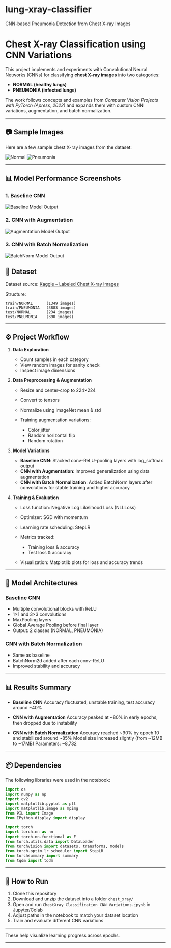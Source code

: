 # lung-xray-classifier
CNN-based Pneumonia Detection from Chest X-ray Images

# Chest X-ray Classification using CNN Variations

This project implements and experiments with Convolutional Neural Networks (CNNs) for classifying **chest X-ray images** into two categories:

* **NORMAL (healthy lungs)**
* **PNEUMONIA (infected lungs)**

The work follows concepts and examples from *Computer Vision Projects with PyTorch (Apress, 2022)* and expands them with custom CNN variations, augmentation, and batch normalization.

---
## 📷 Sample Images

Here are a few sample chest X-ray images from the dataset:

![Normal](https://github.com/jagritbhatia/lung-xray-classifier/blob/main/Normal.PNG?raw=true)
![Pneumonia](https://github.com/jagritbhatia/lung-xray-classifier/blob/main/Pneumonia.PNG?raw=true)

---

## 📊 Model Performance Screenshots

### 1. Baseline CNN
![Baseline Model Output](https://github.com/jagritbhatia/lung-xray-classifier/blob/main/baseline_output.PNG?raw=true)

### 2. CNN with Augmentation
![Augmentation Model Output](https://github.com/jagritbhatia/lung-xray-classifier/blob/main/augmentation_output.PNG?raw=true)

### 3. CNN with Batch Normalization
![BatchNorm Model Output](https://github.com/jagritbhatia/lung-xray-classifier/blob/main/batchnorm_output.PNG?raw=true)

## 📂 Dataset

Dataset source: [Kaggle – Labeled Chest X-ray Images](https://www.kaggle.com/tolgadincer/labeled-chest-xray-images)

Structure:

```
train/NORMAL      (1349 images)
train/PNEUMONIA   (3883 images)
test/NORMAL       (234 images)
test/PNEUMONIA    (390 images)
```

---

## ⚙️ Project Workflow

1. **Data Exploration**

   * Count samples in each category
   * View random images for sanity check
   * Inspect image dimensions

2. **Data Preprocessing & Augmentation**

   * Resize and center-crop to 224×224
   * Convert to tensors
   * Normalize using ImageNet mean & std
   * Training augmentation variations:

     * Color jitter
     * Random horizontal flip
     * Random rotation

3. **Model Variations**

   * **Baseline CNN**: Stacked conv–ReLU–pooling layers with log\_softmax output
   * **CNN with Augmentation**: Improved generalization using data augmentation
   * **CNN with Batch Normalization**: Added BatchNorm layers after convolutions for stable training and higher accuracy

4. **Training & Evaluation**

   * Loss function: Negative Log Likelihood Loss (NLLLoss)
   * Optimizer: SGD with momentum
   * Learning rate scheduling: StepLR
   * Metrics tracked:

     * Training loss & accuracy
     * Test loss & accuracy
   * Visualization: Matplotlib plots for loss and accuracy trends

---

## 🧠 Model Architectures

### Baseline CNN

* Multiple convolutional blocks with ReLU
* 1×1 and 3×3 convolutions
* MaxPooling layers
* Global Average Pooling before final layer
* Output: 2 classes (NORMAL, PNEUMONIA)

### CNN with Batch Normalization

* Same as baseline
* BatchNorm2d added after each conv–ReLU
* Improved stability and accuracy

---

## 📊 Results Summary

* **Baseline CNN**
  Accuracy fluctuated, unstable training, test accuracy around \~40%

* **CNN with Augmentation**
  Accuracy peaked at \~80% in early epochs, then dropped due to instability

* **CNN with Batch Normalization**
  Accuracy reached \~90% by epoch 10 and stabilized around \~85%
  Model size increased slightly (from \~12MB to \~17MB)
  Parameters: \~8,732

---

## 📦 Dependencies

The following libraries were used in the notebook:

```python
import os
import numpy as np
import cv2
import matplotlib.pyplot as plt
import matplotlib.image as mpimg
from PIL import Image
from IPython.display import display

import torch
import torch.nn as nn
import torch.nn.functional as F
from torch.utils.data import DataLoader
from torchvision import datasets, transforms, models
from torch.optim.lr_scheduler import StepLR
from torchsummary import summary
from tqdm import tqdm
```

---

## 🚀 How to Run

1. Clone this repository
2. Download and unzip the dataset into a folder `chest_xray/`
3. Open and run `ChestXray_Classification_CNN_Variations.ipynb` in Jupyter/Colab
4. Adjust paths in the notebook to match your dataset location
5. Train and evaluate different CNN variations

---



These help visualize learning progress across epochs.

---


